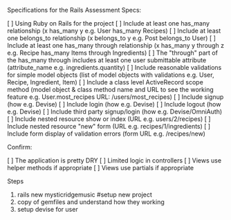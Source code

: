 Specifications for the Rails Assessment
Specs:

 [ ] Using Ruby on Rails for the project
 [ ] Include at least one has_many relationship (x has_many y e.g. User has_many Recipes)
 [ ] Include at least one belongs_to relationship (x belongs_to y e.g. Post belongs_to User)
 [ ] Include at least one has_many through relationship (x has_many y through z e.g. Recipe has_many Items through Ingredients)
 [ ] The "through" part of the has_many through includes at least one user submittable attribute (attribute_name e.g. ingredients.quantity)
 [ ] Include reasonable validations for simple model objects (list of model objects with validations e.g. User, Recipe, Ingredient, Item)
 [ ] Include a class level ActiveRecord scope method (model object & class method name and URL to see the working feature e.g. User.most_recipes URL: /users/most_recipes)
 [ ] Include signup (how e.g. Devise)
 [ ] Include login (how e.g. Devise)
 [ ] Include logout (how e.g. Devise)
 [ ] Include third party signup/login (how e.g. Devise/OmniAuth)
 [ ] Include nested resource show or index (URL e.g. users/2/recipes)
 [ ] Include nested resource "new" form (URL e.g. recipes/1/ingredients)
 [ ] Include form display of validation errors (form URL e.g. /recipes/new)


Confirm:

 [ ] The application is pretty DRY
 [ ] Limited logic in controllers
 [ ] Views use helper methods if appropriate
 [ ] Views use partials if appropriate

Steps
1) rails new mysticridgemusic #setup new project
2) copy of gemfiles and understand how they working
3) setup devise for user
